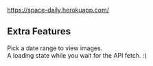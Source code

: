 
https://space-daily.herokuapp.com/

## Extra Features

Pick a date range to view images.  
A loading state while you wait for the API fetch. :)  

